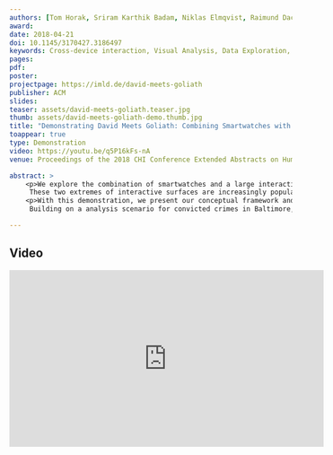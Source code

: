 ```yaml
---
authors: [Tom Horak, Sriram Karthik Badam, Niklas Elmqvist, Raimund Dachselt]
award:
date: 2018-04-21
doi: 10.1145/3170427.3186497
keywords: Cross-device interaction, Visual Analysis, Data Exploration, Multi-Display Environment, Large Display, Smartwatch
pages:
pdf:
poster:
projectpage: https://imld.de/david-meets-goliath
publisher: ACM
slides:
teaser: assets/david-meets-goliath.teaser.jpg
thumb: assets/david-meets-goliath-demo.thumb.jpg
title: "Demonstrating David Meets Goliath: Combining Smartwatches with a Large Vertical Display for Visual Data Exploration"
toappear: true
type: Demonstration
video: https://youtu.be/q5P16kFs-nA
venue: Proceedings of the 2018 CHI Conference Extended Abstracts on Human Factors in Computing Systems

abstract: >
    <p>We explore the combination of smartwatches and a large interactive display to support visual data analysis. 
     These two extremes of interactive surfaces are increasingly popular, but feature different characteristics---display and input modalities, personal/public use, performance, and portability.</p>
    <p>With this demonstration, we present our conceptual framework and its implementation, which enables analysts to explore data items using both devices in combination.
     Building on a analysis scenario for convicted crimes in Baltimore, our demonstration gives an impression of how the device combination can allow users to develop complex insights more fluidly by leveraging the device roles.</p>

---
```


## Video
<iframe width="560" height="315" src="https://www.youtube.com/embed/q5P16kFs-nA" frameborder="0" gesture="media" allow="encrypted-media" allowfullscreen></iframe>
